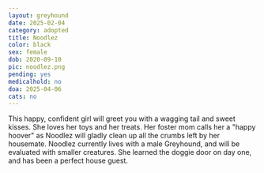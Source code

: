 ```yaml
---
layout: greyhound
date: 2025-02-04
category: adopted
title: Noodlez
color: black
sex: female
dob: 2020-09-10
pic: noodlez.png
pending: yes
medicalhold: no
doa: 2025-04-06
cats: no
---
```


This happy, confident girl will greet you with a wagging tail and sweet kisses.  She loves her toys and her treats. Her foster mom calls her a "happy hoover" as Noodlez will gladly clean up all the crumbs left by her housemate.  Noodlez currently lives with a male Greyhound, and will be evaluated with smaller creatures.  She learned the doggie door on day one, and has been a perfect house guest.
